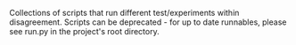 Collections of scripts that run different test/experiments within disagreement. Scripts can be deprecated - for up to date runnables, please see run.py in the project's root directory.